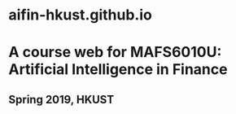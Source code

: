 # aifin-hkust.github.io
# A course web for MAFS6010U: Artificial Intelligence in Finance 
## Spring 2019, HKUST
